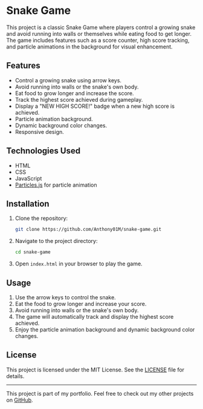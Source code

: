 # Snake Game

This project is a classic Snake Game where players control a growing snake and avoid running into walls or themselves while eating food to get longer. The game includes features such as a score counter, high score tracking, and particle animations in the background for visual enhancement.

## Features

- Control a growing snake using arrow keys.
- Avoid running into walls or the snake's own body.
- Eat food to grow longer and increase the score.
- Track the highest score achieved during gameplay.
- Display a "NEW HIGH SCORE!" badge when a new high score is achieved.
- Particle animation background.
- Dynamic background color changes.
- Responsive design.

## Technologies Used

- HTML
- CSS
- JavaScript
- [Particles.js](https://vincentgarreau.com/particles.js/) for particle animation

## Installation

1. Clone the repository:
    ```sh
    git clone https://github.com/Anthony01M/snake-game.git
    ```
2. Navigate to the project directory:
    ```sh
    cd snake-game
    ```
3. Open `index.html` in your browser to play the game.

## Usage

1. Use the arrow keys to control the snake.
2. Eat the food to grow longer and increase your score.
3. Avoid running into walls or the snake's own body.
4. The game will automatically track and display the highest score achieved.
5. Enjoy the particle animation background and dynamic background color changes.

## License

This project is licensed under the MIT License. See the [LICENSE](LICENSE) file for details.

---

This project is part of my portfolio. Feel free to check out my other projects on [GitHub](https://github.com/Anthony01M).